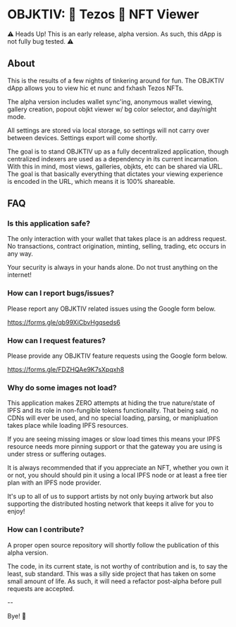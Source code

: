 # OBJKTIV: 🌮 Tezos 🌮 NFT Viewer
⚠️ Heads Up! This is an early release, alpha version. As such, this dApp is not fully bug tested. ⚠️

## About
This is the results of a few nights of tinkering around for fun. The OBJKTIV dApp allows you to view hic et nunc and fxhash Tezos NFTs.

The alpha version includes wallet sync'ing, anonymous wallet viewing, gallery creation, popout objkt viewer w/ bg color selector, and day/night mode.

All settings are stored via local storage, so settings will not carry over between devices. Settings export will come shortly.

The goal is to stand OBJKTIV up as a fully decentralized application, though centralized indexers are used as a dependency in its current incarnation. With this in mind, most views, galleries, objkts, etc can be shared via URL. The goal is that basically everything that dictates your viewing experience is encoded in the URL, which means it is 100% shareable.

## FAQ
### Is this application safe?
The only interaction with your wallet that takes place is an address request. No transactions, contract origination, minting, selling, trading, etc occurs in any way.

Your security is always in your hands alone. Do not trust anything on the internet!

### How can I report bugs/issues?
Please report any OBJKTIV related issues using the Google form below.

https://forms.gle/qb99XiCbvHgqseds6

### How can I request features?
Please provide any OBJKTIV feature requests using the Google form below.

https://forms.gle/FDZHQAe9K7sXpqxh8

### Why do some images not load?
This application makes ZERO attempts at hiding the true nature/state of IPFS and its role in non-fungible tokens functionality. That being said, no CDNs will ever be used, and no special loading, parsing, or manipluation takes place while loading IPFS resources.

If you are seeing missing images or slow load times this means your IPFS resource needs more pinning support or that the gateway you are using is under stress or suffering outages.

It is always recommended that if you appreciate an NFT, whether you own it or not, you should should pin it using a local IPFS node or at least a free tier plan with an IPFS node provider.

It's up to all of us to support artists by not only buying artwork but also supporting the distributed hosting network that keeps it alive for you to enjoy!

### How can I contribute?
A proper open source repository will shortly follow the publication of this alpha version.

The code, in its current state, is not worthy of contribution and is, to say the least, sub standard. This was a silly side project that has taken on some small amount of life. As such, it will need a refactor post-alpha before pull requests are accepted.

--

Bye! 🤗